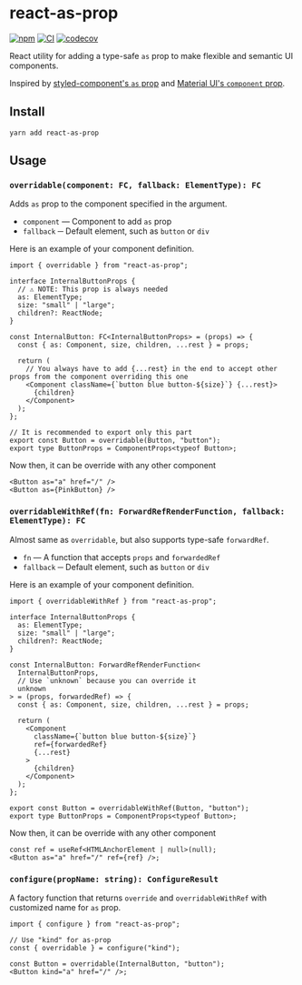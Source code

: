 # react-as-prop

[![npm](https://img.shields.io/npm/v/react-as-prop.svg)](https://www.npmjs.com/package/react-as-prop)
[![CI](https://github.com/neet/react-as-prop/actions/workflows/ci.yml/badge.svg)](https://github.com/neet/react-as-prop/actions/workflows/ci.yml)
[![codecov](https://codecov.io/gh/neet/react-as-prop/branch/main/graph/badge.svg?token=H5D79GDKOM)](https://codecov.io/gh/neet/react-as-prop)

React utility for adding a type-safe `as` prop to make flexible and semantic UI components.

Inspired by [styled-component's `as` prop](https://styled-components.com/docs/basics#extending-styles) and [Material UI's `component` prop](https://mui.com/material-ui/guides/composition/#component-prop).

## Install

```
yarn add react-as-prop
```

## Usage

### `overridable(component: FC, fallback: ElementType): FC`

Adds `as` prop to the component specified in the argument.

- `component` ― Component to add `as` prop
- `fallback` ─ Default element, such as `button` or `div`

Here is an example of your component definition.

```tsx
import { overridable } from "react-as-prop";

interface InternalButtonProps {
  // ⚠️ NOTE: This prop is always needed
  as: ElementType;
  size: "small" | "large";
  children?: ReactNode;
}

const InternalButton: FC<InternalButtonProps> = (props) => {
  const { as: Component, size, children, ...rest } = props;

  return (
    // You always have to add {...rest} in the end to accept other props from the component overriding this one
    <Component className={`button blue button-${size}`} {...rest}>
      {children}
    </Component>
  );
};

// It is recommended to export only this part
export const Button = overridable(Button, "button");
export type ButtonProps = ComponentProps<typeof Button>;
```

Now then, it can be override with any other component

```tsx
<Button as="a" href="/" />
<Button as={PinkButton} />
```

### `overridableWithRef(fn: ForwardRefRenderFunction, fallback: ElementType): FC`

Almost same as `overridable`, but also supports type-safe `forwardRef`.

- `fn` ― A function that accepts `props` and `forwardedRef`
- `fallback` ─ Default element, such as `button` or `div`

Here is an example of your component definition.

```tsx
import { overridableWithRef } from "react-as-prop";

interface InternalButtonProps {
  as: ElementType;
  size: "small" | "large";
  children?: ReactNode;
}

const InternalButton: ForwardRefRenderFunction<
  InternalButtonProps,
  // Use `unknown` because you can override it
  unknown
> = (props, forwardedRef) => {
  const { as: Component, size, children, ...rest } = props;

  return (
    <Component
      className={`button blue button-${size}`}
      ref={forwardedRef}
      {...rest}
    >
      {children}
    </Component>
  );
};

export const Button = overridableWithRef(Button, "button");
export type ButtonProps = ComponentProps<typeof Button>;
```

Now then, it can be override with any other component

```tsx
const ref = useRef<HTMLAnchorElement | null>(null);
<Button as="a" href="/" ref={ref} />;
```

### `configure(propName: string): ConfigureResult`

A factory function that returns `override` and `overridableWithRef` with customized name for `as` prop.

```tsx
import { configure } from "react-as-prop";

// Use "kind" for as-prop
const { overridable } = configure("kind");

const Button = overridable(InternalButton, "button");
<Button kind="a" href="/" />;
```
